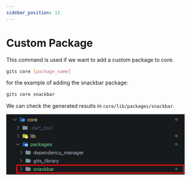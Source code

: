 ```yaml
---
sidebar_position: 11
---
```


# Custom Package

This command is used if we want to add a custom package to core.

```bash
gits core [package_name]
```

for the example of adding the snackbar package:

```bash
gits core snackbar
```

We can check the generated results in `core/lib/packages/snackbar`.

![File generated](../../../static/img/generate/core/package_generated.png)
